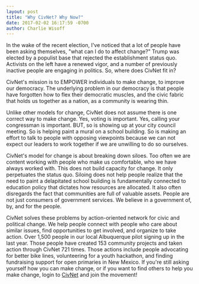 ```yaml
---
layout: post
title: "Why CivNet? Why Now?"
date: 2017-02-02 16:17:59 -0700
author: Charlie Wisoff
---
```

<!-- Can use Markdown below -->

<p>In the wake of the recent election, I've noticed that a lot of people have been asking themselves, "what can I do to affect change?" Trump was elected by a populist base that rejected the establishment status quo. Activists on the left have a renewed vigor, and a number of previously inactive people are engaging in politics. So, where does CivNet fit in?</p>

<p>CivNet's mission is to EMPOWER individuals to make change, to improve our democracy. The underlying problem in our democracy is that people have forgotten how to flex their democratic muscles, and the civic fabric that holds us together as a nation, as a community is wearing thin.</p>

<p>Unlike other models for change, CivNet does not assume there is  one <span class="blog_italic">correct</span> way to make change. Yes, voting is important. Yes, calling your congressman is important. BUT, so is showing up at your city council meeting. So is helping paint a mural on a school building. So is making an effort to talk to people with opposing viewpoints because we can not expect our leaders to work together if we are unwilling to do so ourselves.</p>

<p>CivNet's model for change is about breaking down siloes. Too often we are content working with people who make us comfortable, who we have always worked with. This does not build capacity for change. It only perpetuates the status quo. Siloing does not help people realize that the need to paint a delapitated school building is fundamentally connected to education policy that dictates how resources are allocated. It also often disregards the fact that communities are full of valuable assets. People are not just consumers of government services. We believe in a government of, by, and for the people.</p>

<p>CivNet solves these problems by action-oriented network for civic and political change. We help people connect with people who care about similar issues, find opportunities to get involved, and organize to take action. Over 1,500 people in our local Albuquerque pilot signing up in the last year. Those people have created 153 community projects and taken action through CivNet 721 times. Those actions include people advocating for better bike lines, volunteering for a youth hackathon, and finding fundraising support for open primaries in New Mexico. If you're still asking yourself how you can make change, or if you want to find others to help you make change, login to <a href="https://beta.civnet.com">CivNet</a> and join the movement!</p>

